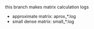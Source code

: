 this branch makes matrix calculation logs
- approximate matrix: aprox_*.log
- small dense matrix: small_*.log
